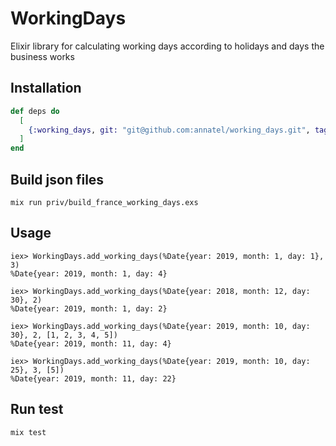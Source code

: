 # WorkingDays

Elixir library for calculating working days according to holidays and days the business works

## Installation

```elixir
def deps do
  [
    {:working_days, git: "git@github.com:annatel/working_days.git", tag: "0.1.0"},
  ]
end
```

## Build json files
```
mix run priv/build_france_working_days.exs 
```

## Usage
```
iex> WorkingDays.add_working_days(%Date{year: 2019, month: 1, day: 1}, 3)
%Date{year: 2019, month: 1, day: 4}

iex> WorkingDays.add_working_days(%Date{year: 2018, month: 12, day: 30}, 2)
%Date{year: 2019, month: 1, day: 2}

iex> WorkingDays.add_working_days(%Date{year: 2019, month: 10, day: 30}, 2, [1, 2, 3, 4, 5])
%Date{year: 2019, month: 11, day: 4}

iex> WorkingDays.add_working_days(%Date{year: 2019, month: 10, day: 25}, 3, [5])
%Date{year: 2019, month: 11, day: 22}
```

## Run test
```
mix test
```
